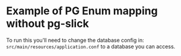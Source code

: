 # Example of PG Enum mapping without pg-slick

To run this you'll need to change the database config in: `src/main/resources/application.conf` to a database you can access.



